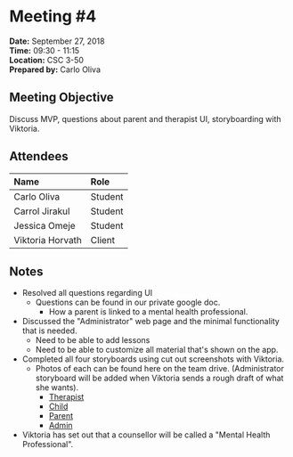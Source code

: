 # Meeting #4
**Date:** September 27, 2018  
**Time:** 09:30 - 11:15   
**Location:** CSC 3-50  
**Prepared by:** Carlo Oliva  

## Meeting Objective
Discuss MVP, questions about parent and therapist UI, storyboarding with Viktoria. 

## Attendees
|Name| **Role**
|:----------------|:---------------
|Carlo Oliva|Student |  
|Carrol Jirakul|Student|  
|Jessica Omeje|Student|
|Viktoria Horvath|Client|     

## Notes
* Resolved all questions regarding UI
  * Questions can be found in our private google doc.
    * How a parent is linked to a mental health professional.
* Discussed the "Administrator" web page and the minimal functionality that is needed.
  * Need to be able to add lessons
  * Need to be able to customize all material that's shown on the app.
* Completed all four storyboards using cut out screenshots with Viktoria.
  * Photos of each can be found here on the team drive. (Administrator storyboard will be added when Viktoria sends a rough draft of what she wants).
    * [Therapist](https://drive.google.com/a/ualberta.ca/file/d/1OEJ15pcbbAkhrr6nCF5-Q4xdh7t-hKM4/view?usp=sharing)
    * [Child](https://drive.google.com/a/ualberta.ca/file/d/1GFHzUWcWydbUF4cJha5RucOGqVQU2nJK/view?usp=sharing)
    * [Parent](https://drive.google.com/a/ualberta.ca/file/d/1J-DElmsxEsyz6KmBCsseBAus0Ex4C7Qa/view?usp=sharing)
    * [Admin](https://drive.google.com/a/ualberta.ca/file/d/1u0vEWaREN86881urjr2vcz7UXMqye6nB/view?usp=sharing)
* Viktoria has set out that a counsellor will be called a "Mental Health Professional".